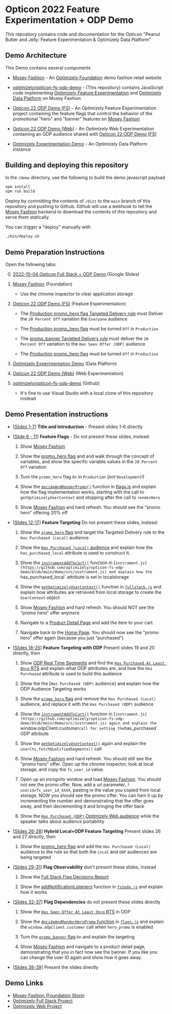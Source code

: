 # Opticon 2022 Feature Experimentation + ODP Demo

This repository contains code and documentation for the Opticon "Peanut Butter and Jelly: Feature Experimentation & Optimizely Data Platform"

## Demo Architecture

This Demo contains several components

- [Mosey Fashion](https://opticon2022.opti-us.com/) - An [Optimizely Foundation](https://docs.developers.optimizely.com/digital-experience-platform/v1.2.0-dxp-cloud-services/docs/optimizely-foundation-demo-sites) demo fashion retail website

- [optimizely/opticon-fs-odp-demo](https://github.com/optimizely/opticon-fs-odp-demo) - (This repository) contains JavaScript code implementing [Optimizely Feature Experimentation](https://www.optimizely.com/products/intelligence/full-stack-experimentation) and [Optimizely Data Platform](https://www.optimizely.com/products/intelligence/data-platform/) on Mosey Fashion

- [Opticon 22 ODP Demo (FS)](https://app.optimizely.com/v2/projects/22139720746/flags/list) - An Optimizely Feature Experimentation project containing the feature flags that control the behavior of the promotional "hero" and "banner" features on [Mosey Fashion](https://opticon2022.opti-us.com/)

- [Opticon 22 ODP Demo (Web)](https://app.optimizely.com/v2/projects/22138931278) - An Optimizely Web Experimentation containing an ODP audience shared with [Opticon 22 ODP Demo (FS)](https://app.optimizely.com/v2/projects/22139720746/flags/list) 

- [Optimizely Experimentation Demo](https://app.zaius.com/app?scope=3221) - An Optimizely Data Platform instance


## Building and deploying this repository

In the `/demo` directory, use the following to build the demo javascript payload

```sh
npm install
npm run build
```

Deploy by committing the contents of `/dist` to the `main` branch of this repository and pushing to Github. Github will use a webhook to tell the [Mosey Fashion](https://opticon2022.opti-us.com/) backend to download the contents of this repository and serve them statically.

You can trigger a "deploy" manually with

```sh
./bin/deploy.sh
```

## Demo Preparation Instructions

Open the following tabs:

0. [2022-10-04 Opticon Full Stack + ODP Demo](https://docs.google.com/presentation/d/1aNc8IxmpDd0aqe6ahfKdOHfIpKHMSEmx4LaHgQxQkgA/edit#slide=id.p) (Google Slides)

1. [Mosey Fashion](https://opticon2022.opti-us.com/) (Foundation)

    - Use the chrome inspector to clear application storage

2. [Opticon 22 ODP Demo (FS)](https://app.optimizely.com/v2/projects/22139720746/flags/list) (Feature Experimentation)
    
    - The [Production promo_hero flag Targeted Delivery rule](https://app.optimizely.com/v2/projects/22139720746/flags/manage/promo_hero/rules/production/edit/promo_hero_targeted_delivery) must Deliver the `20 Percent Off` variation the `Everyone` audience
    
    - The [Production promo_hero flag](https://app.optimizely.com/v2/projects/22139720746/flags/manage/promo_hero/rules/production) must be turned `Off` in `Production` 

    - The [promo_banner Targeted Delivery rule](https://app.optimizely.com/v2/projects/22139720746/flags/manage/promo_banner/rules/production/edit/promo_banner_targeted_delivery) must deliver the `20 Percent Off` variation to the `Has Seen Offer (ODP)` audience

    - The [Production promo_hero flag](https://app.optimizely.com/v2/projects/22139720746/flags/manage/promo_hero/rules/production) must be turned `Off` in `Production`  

3. [Optimizely Experimentation Demo](https://app.zaius.com/app?scope=3221) (Data Platform)

4. [Opticon 22 ODP Demo (Web)](https://app.optimizely.com/v2/projects/22138931278) (Web Experimentation)

5. [optimizely/opticon-fs-odp-demo](https://github.com/optimizely/opticon-fs-odp-demo) (Github)

    - It's fine to use Visual Studio with a local clone of this repository instead


## Demo Presentation instructions

- [[Slides 1-7](https://docs.google.com/presentation/d/1aNc8IxmpDd0aqe6ahfKdOHfIpKHMSEmx4LaHgQxQkgA/edit#slide=id.p)] **Title and Introduction** - Present slides 1-6 directly

- [[Slide 8 - 11](https://docs.google.com/presentation/d/1aNc8IxmpDd0aqe6ahfKdOHfIpKHMSEmx4LaHgQxQkgA/edit#slide=id.g15c4628a615_0_1)] **Feature Flags** - Do not present these slides, instead:
    
    1. Show [Mosey Fashion](https://opticon2022.opti-us.com/)
    
    2. Show the [promo_hero flag](https://app.optimizely.com/v2/projects/22139720746/flags/manage/promo_hero/rules/production) and and walk through the concept of variables, and show the specific variable values in the `20 Percent Off` variation
    
    3. Turn the `promo_hero` flag `On` in `Production` (_not_ `Development`!)
    
    4. Show the [`decideAndRenderPromo()`](https://github.com/optimizely/opticon-fs-odp-demo/blob/f4c136d198c91f56d0ab461923229b0e493ea36d/demo/src/flags.js#L9) function in [flags.js](https://github.com/optimizely/opticon-fs-odp-demo/blob/main/demo/src/flags.js) and explain how the flag implementation works, starting with the call to `getOptimizelyUserContext` and stopping after the call to `renderHero`
    
    5. Show [Mosey Fashion](https://opticon2022.opti-us.com/) and hard refresh. You should see the "promo hero" offering 20% off

- [[Slides 12-17](https://docs.google.com/presentation/d/1aNc8IxmpDd0aqe6ahfKdOHfIpKHMSEmx4LaHgQxQkgA/edit#slide=id.g15c4628a615_0_5)] **Feature Targeting** Do not present these slides, instead:

    1. Show the [`promo_hero` flag](https://app.optimizely.com/v2/projects/22139720746/flags/manage/promo_hero/rules/production) and target the Targeted Delivery rule to the `Has Purchased (Local)` audience

    2. Show the [`Has Purchased (Local)` audience](https://app.optimizely.com/v2/projects/22139720746/audiences/22244770413/#modal) and explain how the `has_purchased_local` attribute is used to construct it.

    3. Show the [`instrumentAddToCart()`](https://github.com/optimizely/opticon-fs-odp-demo/blob/main/demo/src/instrument.js) function in [`instrument.js](https://github.com/optimizely/opticon-fs-odp-demo/blob/main/demo/src/instrument.js) and explain how the `has_purchased_local` attribute is set in localstorage

    4. Show the [`getOptimizelyUserContext()`](https://github.com/optimizely/opticon-fs-odp-demo/blob/f4c136d198c91f56d0ab461923229b0e493ea36d/demo/src/fullstack.js#L27) function in [`fullstack.js`](https://github.com/optimizely/opticon-fs-odp-demo/blob/main/demo/src/fullstack.js) and explain how attributes are retrieved from local storage to create the `UserContext` object

    5. Show [Mosey Fashion](https://opticon2022.opti-us.com/) and hard refresh. You should NOT see the "promo hero" offer anymore

    6. Navigate to a [Product Detail Page](https://opticon2022.opti-us.com/en/fashion/womens/womens-jackets/p-40707713/) and add the item to your cart

    7. Navigate back to the [Home Page](https://opticon2022.opti-us.com/). You should now see the "promo hero" offer again (because you just "purchased")

- [[Slides 18-25](https://docs.google.com/presentation/d/1aNc8IxmpDd0aqe6ahfKdOHfIpKHMSEmx4LaHgQxQkgA/edit#slide=id.g15c4628a615_0_9)] **Feature Targeting with ODP** Present slides 19 and 20 directly, then

    1. Show [ODP Real Time Segments](https://app.zaius.com/app?scope=3221#/realtime_segments) and find the [`Has Purchased At Least Once` RTS](https://app.zaius.com/app?scope=3221#/realtime_segments/view/has_purchased_at_least_once) and explain what ODP attributes are, and how the `Has Purchased` attribute is used to build this audience

    2. Show the the [`Has Purchased (ODP)` audience] and explain how the ODP Audience Targeting works

    3. Show the [`promo_hero` flag](https://app.optimizely.com/v2/projects/22139720746/flags/manage/promo_hero/rules/production/edit/promo_hero_targeted_delivery) and remove the `Has Purchased (Local)` audience, and replace it with the `Has Purchased (ODP)` audience

    4. Show the [`instrumentAddToCart()`](https://github.com/optimizely/opticon-fs-odp-demo/blob/main/demo/src/instrument.js) function in [`instrument.js](https://github.com/optimizely/opticon-fs-odp-demo/blob/main/demo/src/instrument.js) again and explain the `window.odpClient.customer` call for setting the `has_purchased` ODP attribute

    5. Show the [`getOptimizelyUserContext()`](https://github.com/optimizely/opticon-fs-odp-demo/blob/f4c136d198c91f56d0ab461923229b0e493ea36d/demo/src/fullstack.js#L27) again and explain the `userCtx.fetchQualifiedSegments()` call

    6. Show [Mosey Fashion](https://opticon2022.opti-us.com/) and hard refresh. You should still see the "promo hero" offer. Open up the chrome inspector, look at local storage, and copy the `fs_user_id` value.

    7. Open up an incognito window and load [Mosey Fashion](https://opticon2022.opti-us.com/). You should not see the promo offer. Now, add a url parameter, `?userid=fs_user_id_XXXX`, pasting in the value you copied from local storage. NOW you should see the promo offer. You can ham it up by incrementing the number and demonstrating that the offer goes away, and then decrementing it and bringing the offer back

    8. Show the [`Has Purchased (ODP)` Optimizely Web audience](https://app.optimizely.com/v2/projects/22138931278/audiences/22256680135/#modal) while the speaker talks about audience portability

- [[Slides 26-28](https://docs.google.com/presentation/d/1aNc8IxmpDd0aqe6ahfKdOHfIpKHMSEmx4LaHgQxQkgA/edit#slide=id.g15d2517a75e_0_14)] **Hybrid Local+ODP Feature Targeting** Present slides 26 and 27 directly, then

    1. Show the [promo_hero flag](https://app.optimizely.com/v2/projects/22139720746/flags/manage/promo_hero/rules/production) and add the `Has Purchased (Local)` audience to the rule so that both the `Local` and `ODP` audiences are being targeted

- [[Slides 29-31](https://docs.google.com/presentation/d/1aNc8IxmpDd0aqe6ahfKdOHfIpKHMSEmx4LaHgQxQkgA/edit#slide=id.g15d2517a75e_0_10)] **Flag Observability** don't present these slides, instead

    1. Show the [Full Stack Flag Decisions Report](https://app.zaius.com/app?scope=3221#/reports/show?id=21224&activeTab=rocket_table&interval=hr&start=start_of_today&end=end_of_today&compareActive=false&metric=all_the_things&metricFields=%5B%22customer.customer_id%22%5D&expression=-1&dimensions=%5B%22ts%22%2C%22vdl_action%22%2C%22_fs_flag_enabled%22%2C%22_fs_flag_key%22%2C%22_fs_variables%22%2C%22_fs_variation_key%22%2C%22_event_fs_user_id%22%5D&rtRowStart=1&rtRowCount=100&rtSortColumn=0&rtSortAsc=0&rtFilters=%5B-1%5D&rtMetrics=%5B%5B%22count%22%5D%5D&rtFormats=%5B0%5D&rtNames=%5B%22All%20Events%22%5D&filters=%5B%5B%22vdl_action%22%2C%5B%22decision%22%5D%2C%22%3D%22%5D%5D)

    2. Show the [addNotificationListeners](https://github.com/optimizely/opticon-fs-odp-demo/blob/9117b050a8b8a6fed550a210c853e31aff68ec50/demo/src/fs2odp.js#L43) function in [`fs2odp.js`](https://github.com/optimizely/opticon-fs-odp-demo/blob/main/demo/src/fs2odp.js) and explain how it works 

- [[Slides 32-37](https://docs.google.com/presentation/d/1aNc8IxmpDd0aqe6ahfKdOHfIpKHMSEmx4LaHgQxQkgA/edit#slide=id.g15f3c9ce077_0_84)] **Flag Dependencies** do not present these slides directly

    1. Show the [`Has Seen Offer At Least Once` RTS](https://app.zaius.com/app?scope=3221#/realtime_segments/view/has_seen_offer_at_least_once) in ODP

    2. Show the [`decideAndRenderHeroPromo` function](https://github.com/optimizely/opticon-fs-odp-demo/blob/9117b050a8b8a6fed550a210c853e31aff68ec50/demo/src/flags.js#L9) in [`flags.js`](https://github.com/optimizely/opticon-fs-odp-demo/blob/main/demo/src/flags.js) and explain the `window.odpClient.customer` call when `hero_promo` is enabled

    3. Turn the [`promo_banner` flag](https://app.optimizely.com/v2/projects/22139720746/flags/manage/promo_banner/rules/production/edit/promo_banner_targeted_delivery) `On` and explain the targeting

    4. Show [Mosey Fashion](https://opticon2022.opti-us.com/) and navigate to a product detail page, demonstrating that you in fact now see the banner. If you like you can change the user ID again and show how it goes away.

- [[Slides 38-39](https://docs.google.com/presentation/d/1aNc8IxmpDd0aqe6ahfKdOHfIpKHMSEmx4LaHgQxQkgA/edit#slide=id.g15f3c9ce077_0_94)] Present the slides directly


    




## Demo Links

- [Mosey Fashion (Foundation Store)](https://opticon2022.opti-us.com/)
- [Optimizely Full Stack Project](https://app.optimizely.com/v2/projects/22139720746)
- [Optimizely Web Project]()
